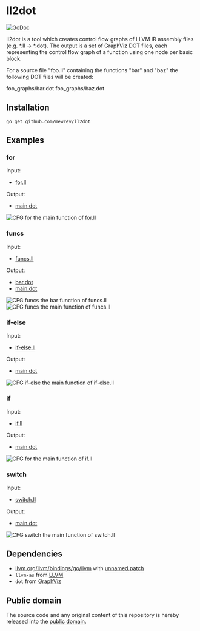# ll2dot

[![GoDoc](https://godoc.org/github.com/mewrev/ll2dot?status.svg)](https://godoc.org/github.com/mewrev/ll2dot)

ll2dot is a tool which creates control flow graphs of LLVM IR assembly files (e.g. *.ll -> *.dot). The output is a set of GraphViz DOT files, each representing the control flow graph of a function using one node per basic block.

For a source file "foo.ll" containing the functions "bar" and "baz" the following DOT files will be created:

   foo_graphs/bar.dot
   foo_graphs/baz.dot

## Installation

```shell
go get github.com/mewrev/ll2dot
```

## Examples

### for

Input:
* [for.ll](testdata/for.ll)

Output:
* [main.dot](testdata/for_graphs/main.dot)

![CFG for the main function of for.ll](https://raw.githubusercontent.com/mewrev/ll2dot/master/testdata/for_graphs/main.png)

### funcs

Input:
* [funcs.ll](testdata/funcs.ll)

Output:
* [bar.dot](testdata/funcs_graphs/bar.dot)
* [main.dot](testdata/funcs_graphs/main.dot)

![CFG funcs the bar function of funcs.ll](https://raw.githubusercontent.com/mewrev/ll2dot/master/testdata/funcs_graphs/bar.png)
![CFG funcs the main function of funcs.ll](https://raw.githubusercontent.com/mewrev/ll2dot/master/testdata/funcs_graphs/main.png)

### if-else

Input:
* [if-else.ll](testdata/if-else.ll)

Output:
* [main.dot](testdata/if-else_graphs/main.dot)

![CFG if-else the main function of if-else.ll](https://raw.githubusercontent.com/mewrev/ll2dot/master/testdata/if-else_graphs/main.png)

### if

Input:
* [if.ll](testdata/if.ll)

Output:
* [main.dot](testdata/if_graphs/main.dot)

![CFG for the main function of if.ll](https://raw.githubusercontent.com/mewrev/ll2dot/master/testdata/if_graphs/main.png)

### switch

Input:
* [switch.ll](testdata/switch.ll)

Output:
* [main.dot](testdata/switch_graphs/main.dot)

![CFG switch the main function of switch.ll](https://raw.githubusercontent.com/mewrev/ll2dot/master/testdata/switch_graphs/main.png)

## Dependencies

* [llvm.org/llvm/bindings/go/llvm](https://godoc.org/llvm.org/llvm/bindings/go/llvm) with [unnamed.patch](unnamed.patch)
* `llvm-as` from [LLVM](http://llvm.org/)
* `dot` from [GraphViz](http://www.graphviz.org/)

## Public domain

The source code and any original content of this repository is hereby released into the [public domain].

[public domain]: https://creativecommons.org/publicdomain/zero/1.0/
